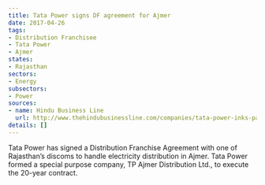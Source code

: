 ```yaml
---
title: Tata Power signs DF agreement for Ajmer
date: 2017-04-26
tags:
- Distribution Franchisee
- Tata Power
- Ajmer
states:
- Rajasthan
sectors:
- Energy
subsectors:
- Power
sources:
- name: Hindu Business Line
  url: http://www.thehindubusinessline.com/companies/tata-power-inks-pact-for-electricity-distribution-in-ajmer/article9655533.ece
details: []
---
```


Tata Power has signed a Distribution Franchise Agreement with one of Rajasthan’s discoms to handle electricity distribution in Ajmer. Tata Power formed a special purpose company, TP Ajmer Distribution Ltd., to execute the 20-year contract.
